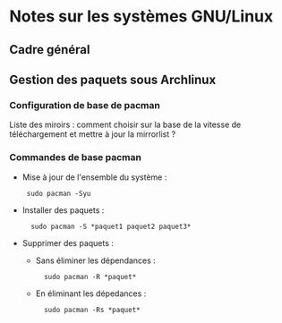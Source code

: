 # Notes sur les systèmes GNU/Linux

## Cadre général


## Gestion des paquets sous Archlinux

### Configuration de base de pacman

Liste des miroirs : comment choisir sur la base de la vitesse de téléchargement et mettre à jour la mirrorlist ?



### Commandes de base pacman

* Mise à jour de l'ensemble du système :

       sudo pacman -Syu

* Installer des paquets :

        sudo pacman -S *paquet1 paquet2 paquet3*

* Supprimer des paquets :
    * Sans éliminer les dépendances :

            sudo pacman -R *paquet*

    * En éliminant les dépedances :
    
            sudo pacman -Rs *paquet*
